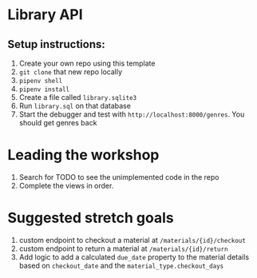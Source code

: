 # Library API

## Setup instructions:
1. Create your own repo using this template
1. `git clone` that new repo locally
1. `pipenv shell`
1. `pipenv install`
1. Create a file called `library.sqlite3`
1. Run `library.sql` on that database
1. Start the debugger and test with `http://localhost:8000/genres`. You should get genres back

# Leading the workshop
1. Search for TODO to see the unimplemented code in the repo
1. Complete the views in order. 

# Suggested stretch goals
1. custom endpoint to checkout a material at `/materials/{id}/checkout`
1. custom endpoint to return a material at `/materials/{id}/return`
1. Add logic to add a calculated `due_date` property to the material details based on `checkout_date` and the `material_type.checkout_days`